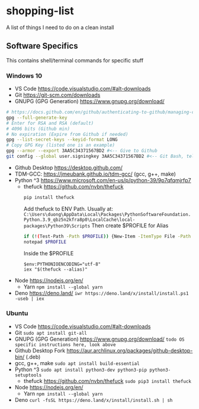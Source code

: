 # shopping-list
A list of things I need to do on a clean install

## Software Specifics
This contains shell/terminal commands for specific stuff

### Windows 10
* VS Code https://code.visualstudio.com/#alt-downloads
* Git https://git-scm.com/downloads
* GNUPG (GPG Generation) https://www.gnupg.org/download/
```sh
# https://docs.github.com/en/github/authenticating-to-github/managing-commit-signature-verification/generating-a-new-gpg-key
gpg --full-generate-key
# Enter for RSA and RSA (default)
# 4096 bits (Github min)
# No expiration (Expire from Github if needed)
gpg --list-secret-keys --keyid-format LONG 
# Copy GPG Key (listed one is an example)
gpg --armor --export 3AA5C34371567BD2 #<-- Give to Github 
git config --global user.signingkey 3AA5C34371567BD2 #<-- Git Bash, tell Git about signing key
```
* Github Desktop https://desktop.github.com/
* TDM-GCC: https://jmeubank.github.io/tdm-gcc/ (gcc, g++, make)
* Python ^3 https://www.microsoft.com/en-us/p/python-39/9p7qfqmjrfp7
  * thefuck https://github.com/nvbn/thefuck
    ```sh
    pip install thefuck
    ```
    Add thefuck to ENV Path. Usually at:
    ```C:\Users\duong\AppData\Local\Packages\PythonSoftwareFoundation.Python.3.9_qbz5n2kfra8p0\LocalCache\local-packages\Python39\Scripts```
    Then create $PROFILE for Alias
    ```sh
    if (!(Test-Path -Path $PROFILE)) {New-Item -ItemType File -Path $PROFILE -Force}
    notepad $PROFILE
    ```
    Inside the $PROFILE
    ```notepad
    $env:PYTHONIOENCODING="utf-8"
    iex "$(thefuck --alias)"
    ```
* Node https://nodejs.org/en/
  * Yarn ```npm install --global yarn```
* Deno https://deno.land/ ```iwr https://deno.land/x/install/install.ps1 -useb | iex```

### Ubuntu
* VS Code https://code.visualstudio.com/#alt-downloads
* Git ```sudo apt install git-all```
* GNUPG (GPG Generation) https://www.gnupg.org/download/
```todo OS specific instructions here, look above```
* Github Desktop Fork https://aur.archlinux.org/packages/github-desktop-bin/ (.deb)
* gcc, g++, make ```sudo apt install build-essential```
* Python ^3 ```sudo apt install python3-dev python3-pip python3-setuptools```
  * thefuck https://github.com/nvbn/thefuck ```sudo pip3 install thefuck```
* Node https://nodejs.org/en/
  * Yarn ```npm install --global yarn```
* Deno ```curl -fsSL https://deno.land/x/install/install.sh | sh```

